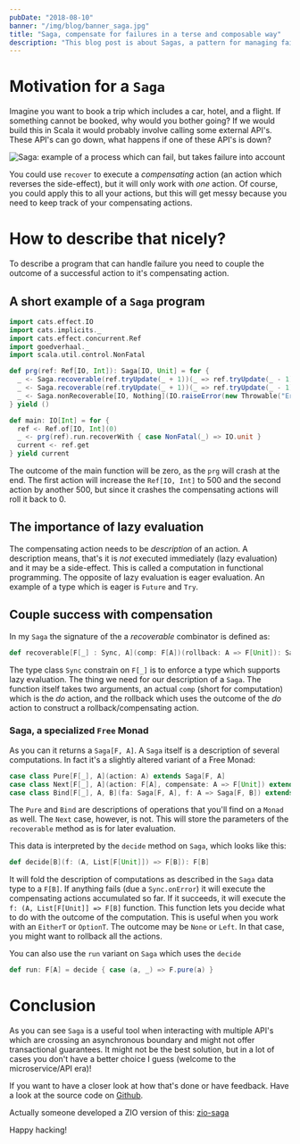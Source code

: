 ```yaml
---
pubDate: "2018-08-10"
banner: "/img/blog/banner_saga.jpg"
title: "Saga, compensate for failures in a terse and composable way"
description: "This blog post is about Sagas, a pattern for managing failures."
---
```

# Motivation for a `Saga`

Imagine you want to book a trip which includes a car, hotel, and a flight. If something cannot be booked, why would you bother going? If we would build this in Scala it would probably involve calling some external API's. These API's can go down, what happens if one of these API's is down?

![Saga: example of a process which can fail, but takes failure into account](/img/blog/saga.png)

You could use `recover` to execute a _compensating_ action (an action which reverses the side-effect), but it will only work with _one_ action. Of course, you could apply this to all your actions, but this will get messy because you need to keep track of your compensating actions.

# How to describe that nicely?

To describe a program that can handle failure you need to couple the outcome of a successful action to it's compensating action.

## A short example of a `Saga` program

```scala
import cats.effect.IO
import cats.implicits._
import cats.effect.concurrent.Ref
import goedverhaal._
import scala.util.control.NonFatal

def prg(ref: Ref[IO, Int]): Saga[IO, Unit] = for {
  _ <- Saga.recoverable(ref.tryUpdate(_ + 1))(_ => ref.tryUpdate(_ - 1) *> IO.unit).replicateA(500)
  _ <- Saga.recoverable(ref.tryUpdate(_ + 1))(_ => ref.tryUpdate(_ - 1) *> IO.unit).replicateA(500)
  _ <- Saga.nonRecoverable[IO, Nothing](IO.raiseError(new Throwable("Error")))
} yield ()

def main: IO[Int] = for {
  ref <- Ref.of[IO, Int](0)
  _ <- prg(ref).run.recoverWith { case NonFatal(_) => IO.unit }
  current <- ref.get
} yield current
```

The outcome of the main function will be zero, as the `prg` will crash at the end. The first action will increase the `Ref[IO, Int]` to 500 and the second action by another 500, but since it crashes the compensating actions will roll it back to 0.

## The importance of lazy evaluation

The compensating action needs to be _description_ of an action. A description means, that's it is _not_ executed immediately (lazy evaluation) and it may be a side-effect. This is called a computation in functional programming. The opposite of lazy evaluation is eager evaluation. An example of a type which is eager is `Future` and `Try`.

## Couple success with compensation

In my `Saga` the signature of the a _recoverable_ combinator is defined as:

```scala
def recoverable[F[_] : Sync, A](comp: F[A])(rollback: A => F[Unit]): Saga[F, A]
```

The type class `Sync` constrain on `F[_]` is to enforce a type which supports lazy evaluation. The thing we need for our description of a `Saga`. The function itself takes two arguments, an actual `comp` (short for computation) which is the *do* action, and the rollback which uses the outcome of the _do_ action to construct a rollback/compensating action.

### Saga, a specialized `Free` Monad

As you can it returns a `Saga[F, A]`. A `Saga` itself is a description of several computations. In fact it's a slightly altered variant of a Free Monad:

```scala
case class Pure[F[_], A](action: A) extends Saga[F, A]
case class Next[F[_], A](action: F[A], compensate: A => F[Unit]) extends Saga[F, A]
case class Bind[F[_], A, B](fa: Saga[F, A], f: A => Saga[F, B]) extends Saga[F, B]
```

The `Pure` and `Bind` are descriptions of operations that you'll find on a `Monad` as well. The `Next` case, however, is not. This will store the parameters of the `recoverable` method as is for later evaluation.

This data is interpreted by the `decide` method on `Saga`, which looks like this:

```scala
def decide[B](f: (A, List[F[Unit]]) => F[B]): F[B]
```

It will fold the description of computations as described in the `Saga` data type to a `F[B]`. If anything fails (due a `Sync.onError`) it will execute the compensating actions accumulated so far. If it succeeds, it will execute the `f: (A, List[F[Unit]] => F[B]` function. This function lets you decide what to do with the outcome of the computation. This is useful when you work with an `EitherT` or `OptionT`. The outcome may be `None` or `Left`. In that case, you might want to rollback all the actions.

You can also use the `run` variant on `Saga` which uses the `decide`

```scala
def run: F[A] = decide { case (a, _) => F.pure(a) }
```

# Conclusion

As you can see `Saga` is a useful tool when interacting with multiple API's which are crossing an asynchronous boundary and might not offer transactional guarantees. It might not be the best solution, but in a lot of cases you don't have a better choice I guess (welcome to the microservice/API era)!

If you want to have a closer look at how that's done or have feedback. Have a look at the source code on [Github](https://github.com/vectos/goedverhaal).

Actually someone developed a ZIO version of this: [zio-saga](https://github.com/VladKopanev/zio-saga)

Happy hacking!

